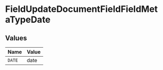# FieldUpdateDocumentFieldFieldMetaTypeDate


## Values

| Name   | Value  |
| ------ | ------ |
| `DATE` | date   |